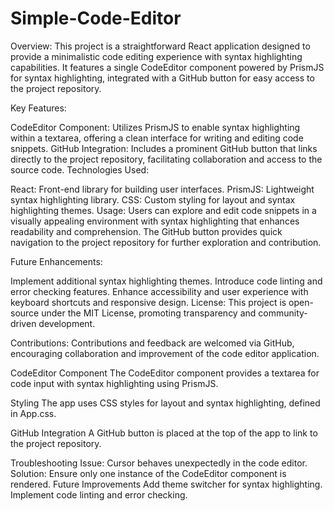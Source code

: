 # Simple-Code-Editor
Overview:
This project is a straightforward React application designed to provide a minimalistic code editing experience with syntax highlighting capabilities. It features a single CodeEditor component powered by PrismJS for syntax highlighting, integrated with a GitHub button for easy access to the project repository.

Key Features:

CodeEditor Component: Utilizes PrismJS to enable syntax highlighting within a textarea, offering a clean interface for writing and editing code snippets.
GitHub Integration: Includes a prominent GitHub button that links directly to the project repository, facilitating collaboration and access to the source code.
Technologies Used:

React: Front-end library for building user interfaces.
PrismJS: Lightweight syntax highlighting library.
CSS: Custom styling for layout and syntax highlighting themes.
Usage:
Users can explore and edit code snippets in a visually appealing environment with syntax highlighting that enhances readability and comprehension. The GitHub button provides quick navigation to the project repository for further exploration and contribution.

Future Enhancements:

Implement additional syntax highlighting themes.
Introduce code linting and error checking features.
Enhance accessibility and user experience with keyboard shortcuts and responsive design.
License:
This project is open-source under the MIT License, promoting transparency and community-driven development.

Contributions:
Contributions and feedback are welcomed via GitHub, encouraging collaboration and improvement of the code editor application.

CodeEditor Component
The CodeEditor component provides a textarea for code input with syntax highlighting using PrismJS.

Styling
The app uses CSS styles for layout and syntax highlighting, defined in App.css.

GitHub Integration
A GitHub button is placed at the top of the app to link to the project repository.

Troubleshooting
Issue: Cursor behaves unexpectedly in the code editor.
Solution: Ensure only one instance of the CodeEditor component is rendered.
Future Improvements
Add theme switcher for syntax highlighting.
Implement code linting and error checking.

